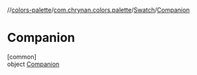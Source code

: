 //[colors-palette](../../../../index.md)/[com.chrynan.colors.palette](../../index.md)/[Swatch](../index.md)/[Companion](index.md)

# Companion

[common]\
object [Companion](index.md)
